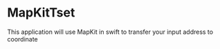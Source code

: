 # MapKitTset
This application will use MapKit in swift to transfer your input address to coordinate
